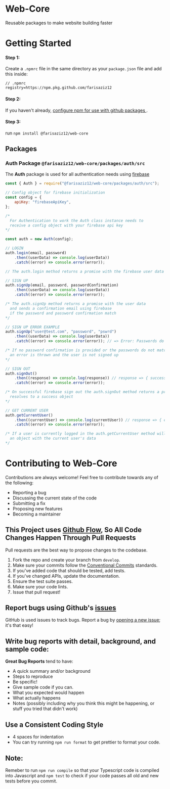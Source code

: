 # Web-Core

Reusable packages to make website building faster

# Getting Started

#### Step 1:

Create a `.npmrc` file in the same directory as your `package.json` file and add this inside:

```
// .npmrc
registry=https://npm.pkg.github.com/farisaziz12
```

#### Step 2:

If you haven't already, [configure npm for use with github packages ](https://docs.github.com/en/free-pro-team@latest/packages/using-github-packages-with-your-projects-ecosystem/configuring-npm-for-use-with-github-packages).

#### Step 3:

run `npm install @farisaziz12/web-core`

## Packages

### Auth Package `@farisaziz12/web-core/packages/auth/src`

The **Auth** package is used for all authentication needs using [firebase](https://firebase.google.com/docs/web/setup)

```javascript
const { Auth } = require("@farisaziz12/web-core/packages/auth/src");

// Config object for firebase initialization
const config = {
    apiKey: "firebaseApiKey",
};

/*
  For Authentication to work the Auth class instance needs to
  receive a config object with your firebase api key
*/

const auth = new Auth(config);

// LOGIN
auth.login(email, password)
    .then((userData) => console.log(userData))
    .catch((error) => console.error(error));

// The auth.login method returns a promise with the firebase user data

// SIGN UP
auth.signUp(email, password, passwordConfirmation)
    .then((userData) => console.log(userData))
    .catch((error) => console.error(error));

/* The auth.signUp method returns a promise with the user data
  and sends a confirmation email using firebase
  if the password and password confirmation match
*/

// SIGN UP ERROR EXAMPLE
auth.signUp("user@test.com", "password", "pswrd")
    .then((userData) => console.log(userData))
    .catch((error) => console.error(error)); // => Error: Passwords do not match

/* If no password confirmation is provided or the passwords do not match
  an error is thrown and the user is not signed up
*/

// SIGN OUT
auth.signOut()
    .then((response) => console.log(response)) // response => { success: true }
    .catch((error) => console.error(error));

/* On successful firebase sign out the auth.signOut method returns a promise which
  resolves to a success object
*/

// GET CURRENT USER
auth.getCurrentUser()
    .then((currentUser) => console.log(currentUser)) // response => { email: "xxx@xxx.com", ... }
    .catch((error) => console.error(error));

/* If a user is currently logged in the auth.getCurrentUser method will return
  an object with the current user's data
*/
```

# Contributing to Web-Core
Contributions are always welcome! Feel free to contribute towards any of the following:

- Reporting a bug
- Discussing the current state of the code
- Submitting a fix
- Proposing new features
- Becoming a maintainer


## This Project uses [Github Flow](https://guides.github.com/introduction/flow/index.html), So All Code Changes Happen Through Pull Requests
Pull requests are the best way to propose changes to the codebase.

1. Fork the repo and create your branch from `develop`.
2. Make sure your commits follow the [Conventional Commits](https://www.conventionalcommits.org/en/v1.0.0/) standards.
3. If you've added code that should be tested, add tests.
4. If you've changed APIs, update the documentation.
5. Ensure the test suite passes.
6. Make sure your code lints.
7. Issue that pull request!

## Report bugs using Github's [issues](https://github.com/farisaziz12/web-core/issues)
GitHub is used issues to track bugs. Report a bug by [opening a new issue](https://github.com/farisaziz12/web-core/issues/new); it's that easy!

## Write bug reports with detail, background, and sample code:

**Great Bug Reports** tend to have:

- A quick summary and/or background
- Steps to reproduce
- Be specific!
- Give sample code if you can.
- What you expected would happen
- What actually happens
- Notes (possibly including why you think this might be happening, or stuff you tried that didn't work)


## Use a Consistent Coding Style

* 4 spaces for indentation
* You can try running `npm run format` to get prettier to format your code.

## Note:

Remeber to run `npm run compile` so that your Typescript code is compiled into Javascript and `npm test` to check if your code passes all old and new tests before you commit.
